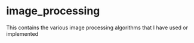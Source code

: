 # image_processing
This contains the various image processing algorithms that I have used or implemented
